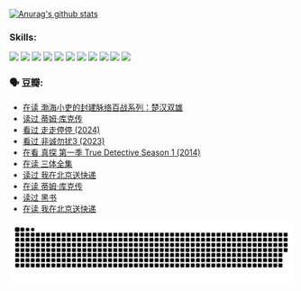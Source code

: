
[![Anurag's github stats](https://github-readme-stats.vercel.app/api?username=w940853815)](https://github.com/anuraghazra/github-readme-stats)

### Skills:

<code><img height="32" src="https://cdn.jsdelivr.net/npm/simple-icons@v5/icons/python.svg"></code>
<code><img height="32" src="https://cdn.jsdelivr.net/npm/simple-icons@v5/icons/javascript.svg"></code>
<code><img height="32" src="https://cdn.jsdelivr.net/npm/simple-icons@v5/icons/django.svg"></code>
<code><img height="32" src="https://cdn.jsdelivr.net/npm/simple-icons@v5/icons/flask.svg"></code>
<code><img height="32" src="https://cdn.jsdelivr.net/npm/simple-icons@v5/icons/vuetify.svg"></code>
<code><img height="32" src="https://cdn.jsdelivr.net/npm/simple-icons@v5/icons/git.svg"></code>
<code><img height="32" src="https://cdn.jsdelivr.net/npm/simple-icons@v5/icons/docker.svg"></code>
<code><img height="32" src="https://cdn.jsdelivr.net/npm/simple-icons@v5/icons/postgresql.svg"></code>
<code><img height="32" src="https://cdn.jsdelivr.net/npm/simple-icons@v5/icons/elasticsearch.svg"></code>
<code><img height="32" src="https://cdn.jsdelivr.net/npm/simple-icons@v5/icons/macos.svg"></code>
<code><img height="32" src="https://cdn.jsdelivr.net/npm/simple-icons@v5/icons/linux.svg"></code>

### 🗣 豆瓣:

<!-- DOUBAN-ACTIVITIES:START -->
- [在读 渤海小吏的封建脉络百战系列：楚汉双雄](https://www.douban.com/people/136069238/status/4700950146/?_i=26042799)
- [读过 蒂姆·库克传](https://www.douban.com/people/136069238/status/4700949869/?_i=26042799)
- [看过 走走停停‎ (2024)](https://www.douban.com/people/136069238/status/4684430230/?_i=26042799)
- [看过 非诚勿扰3‎ (2023)](https://www.douban.com/people/136069238/status/4676324100/?_i=26042799)
- [在看 真探 第一季 True Detective Season 1‎ (2014)](https://www.douban.com/people/136069238/status/4673382852/?_i=26042799)
- [在读 三体全集](https://www.douban.com/people/136069238/status/4672842521/?_i=26042799)
- [读过 我在北京送快递](https://www.douban.com/people/136069238/status/4672842036/?_i=26042799)
- [在读 蒂姆·库克传](https://www.douban.com/people/136069238/status/4663517053/?_i=26042799)
- [读过 黑书](https://www.douban.com/people/136069238/status/4663516022/?_i=26042799)
- [在读 我在北京送快递](https://www.douban.com/people/136069238/status/4658098365/?_i=26042799)
<!-- DOUBAN-ACTIVITIES:END -->


![Snake animation](https://raw.githubusercontent.com/w940853815/w940853815/output/github-contribution-grid-snake.svg)

<!--
**w940853815/w940853815** is a ✨ _special_ ✨ repository because its `README.md` (this file) appears on your GitHub profile.

Here are some ideas to get you started:

- 🔭 I’m currently working on ...
- 🌱 I’m currently learning ...
- 👯 I’m looking to collaborate on ...
- 🤔 I’m looking for help with ...
- 💬 Ask me about ...
- 📫 How to reach me: ...
- 😄 Pronouns: ...
- ⚡ Fun fact: ...
-->
